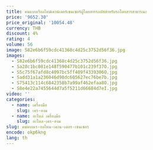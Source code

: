 ```yaml
---
title: คนแบบเรียลไทม์เคาน์เตอร์เซนเซอร์ผู้โดยสารรถบัสสําหรับรถโดยสารสาธารณะ
price: '9652.30'
price_original: '10054.48'
currency: THB
discount: 4%
rating: 4
volume: 56
image: S82e6b6f59cdc41368c4d25c3752d56f36.jpg
images:
  - S82e6b6f59cdc41368c4d25c3752d56f36.jpg
  - Sa28c1bc081e148f590477b101c239f37O.jpg
  - S5c75f67afd8c4097bc5ff409f4339306O.jpg
  - Sadd31a1a236046d98dc605627ec76be7b.jpg
  - S75413c114c6842358b7a99af462efaa8O.jpg
  - S8e4e22a7455644d7a5f5211d66684d7eI.jpg
video: ''
categories:
  - name: เครื่องมือ
    slug: เคร-องม
  - name: อะไหล่ เครื่องมือ
    slug: อะไหล-เคร-องม
slug: คนแบบเร-ยลไทม-เคาน-เตอร-เซนเซอร
encode: okp6kng
lang: th
---
```

  